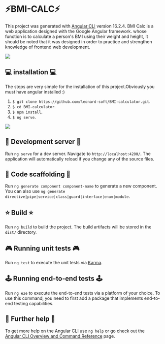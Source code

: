 # ⚡BMI-CALC⚡

This project was generated with [Angular CLI](https://github.com/angular/angular-cli) version 16.2.4. BMI Calc is a web application designed with the Google Angular framework. whose function is to calculate a person's BMI using their weight and height, It should be noted that it was designed in order to practice and strengthen knowledge of frontend web development.

<img src="https://media2.giphy.com/media/qgQUggAC3Pfv687qPC/giphy.gif"> <br>

## 💻 installation 💻

The steps are very simple for the installation of this project.Obviously you must have angular installed :)
1) `$ git clone https://github.com/leonard-soft/BMI-calculator.git`.
2) `$ cd BMI-calculator`.
3) `$ npm install`.
4) `$ ng serve`.

<img src="https://miro.medium.com/v2/resize:fit:1000/0*nDG55Sf2dcQAMjmB.gif"> <br>

## 👾 Development server 👾

Run `ng serve` for a dev server. Navigate to `http://localhost:4200/`. The application will automatically reload if you change any of the source files.

## 🤖 Code scaffolding 🤖

Run `ng generate component component-name` to generate a new component. You can also use `ng generate directive|pipe|service|class|guard|interface|enum|module`.

## ⭐ Build ⭐

Run `ng build` to build the project. The build artifacts will be stored in the `dist/` directory.

## 🎮 Running unit tests 🎮

Run `ng test` to execute the unit tests via [Karma](https://karma-runner.github.io).

## 🕹️ Running end-to-end tests 🕹️

Run `ng e2e` to execute the end-to-end tests via a platform of your choice. To use this command, you need to first add a package that implements end-to-end testing capabilities.

## 🔷 Further help 🔷

To get more help on the Angular CLI use `ng help` or go check out the [Angular CLI Overview and Command Reference](https://angular.io/cli) page.
